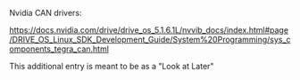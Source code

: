 Nvidia CAN drivers:

https://docs.nvidia.com/drive/drive_os_5.1.6.1L/nvvib_docs/index.html#page/DRIVE_OS_Linux_SDK_Development_Guide/System%20Programming/sys_components_tegra_can.html

This additional entry is meant to be as a "Look at Later"